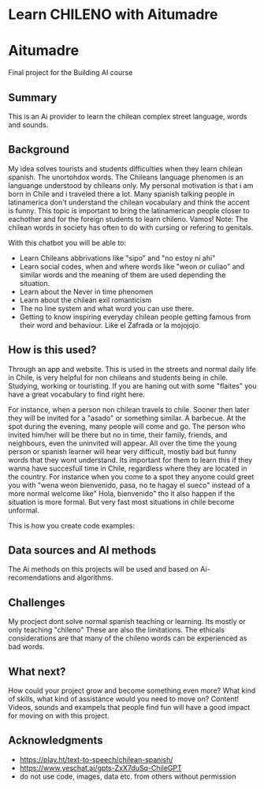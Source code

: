 # Learn CHILENO with Aitumadre


# Aitumadre

Final project for the Building AI course

## Summary

This is an Ai provider to learn the chilean complex street language, words and sounds. 


## Background

My idea solves tourists and students difficulties when they learn chilean spanish. The unortohdox words. The Chileans language phenomen is an languange understood by chileans only. My personal motivation is that i am born in Chile and i traveled there a lot. Many spanish talking people in latinamerica don't understand the chilean vocabulary and think the accent is funny. This topic is important to bring the latinamerican people closer to eachother and for the foreign students to learn chileno. Vamos!
Note: The chilean words in society has often to do with cursing or refering to genitals. 

With this chatbot you will be able to:
* Learn Chileans abbrivations like "sipo" and "no estoy ni ahi"
* Learn social codes, when and where words like "weon or culiao" and similar words and the meaning of them are used depending the situation. 
* Learn about the Never in time phenomen
* Learn about the chilean exil romanticism
* The no line system and what word you can use there.
* Getting to know inspiring everyday chilean people getting famous from their word and behaviour. Like el Zafrada or la mojojojo. 


## How is this used?
Through an app and website. This is used in the streets and normal daily life in Chile, is very helpful for non chileans and students being in chile. Studying, working or touristing. If you are haning out with some "flaites" you have a great vocabulary to find right here. 

For instance, when a person non chilean travels to chile. Sooner then later they will be invited for a "asado" or something similar. A barbecue. At the spot during the evening, many people will come and go. The person who invited him/her will be there but no in time, their family, friends, and neighbours, even the uninvited will appear. All over the time the young person or spanish learner will hear very difficult, mostly bad but funny words that they wont understand. Its important for them to learn this if they wanna have succesfull time in Chile, regardless where they are located in the country. For instance when you come to a spot they anyone could greet you with "wena weon bienvenido, pasa, no te hagay el sueco" instead of a more normal welcome like" Hola, bienvenido" tho it also happen if the situation is more formal. But very fast most situations in chile become unformal.



This is how you create code examples:



## Data sources and AI methods
The Ai methods on this projects will be used and based on Ai-recomendations and algorithms.



## Challenges

My procject dont solve normal spanish teaching or learning. Its mostly or only teaching "chileno" These are also the limitations. The ethicals considerations are that many of the chileno words can be experienced as bad words.

## What next?

How could your project grow and become something even more? What kind of skills, what kind of assistance would you  need to move on? 
Content! Videos, sounds and exampels that people find fun will have a good impact for moving on with this project.


## Acknowledgments

* https://play.ht/text-to-speech/chilean-spanish/
* https://www.yeschat.ai/gpts-ZxX7duSq-ChileGPT
* do not use code, images, data etc. from others without permission

